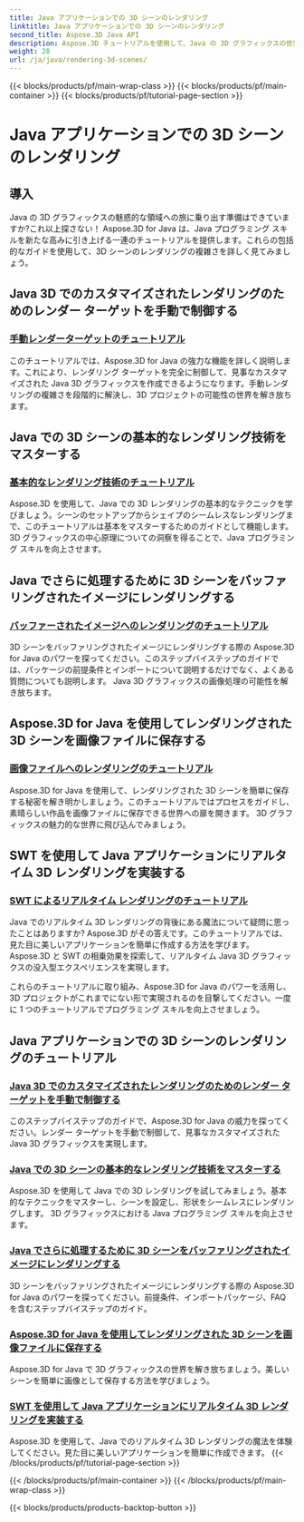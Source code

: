 ```yaml
---
title: Java アプリケーションでの 3D シーンのレンダリング
linktitle: Java アプリケーションでの 3D シーンのレンダリング
second_title: Aspose.3D Java API
description: Aspose.3D チュートリアルを使用して、Java の 3D グラフィックスの世界を解き放ちます。手動レンダリング、基本テクニック、画像処理、リアルタイム レンダリングを簡単にマスターします。
weight: 28
url: /ja/java/rendering-3d-scenes/
---
```


{{< blocks/products/pf/main-wrap-class >}}
{{< blocks/products/pf/main-container >}}
{{< blocks/products/pf/tutorial-page-section >}}

# Java アプリケーションでの 3D シーンのレンダリング

## 導入

Java の 3D グラフィックスの魅惑的な領域への旅に乗り出す準備はできていますか?これ以上探さない！ Aspose.3D for Java は、Java プログラミング スキルを新たな高みに引き上げる一連のチュートリアルを提供します。これらの包括的なガイドを使用して、3D シーンのレンダリングの複雑さを詳しく見てみましょう。

## Java 3D でのカスタマイズされたレンダリングのためのレンダー ターゲットを手動で制御する
### [手動レンダーターゲットのチュートリアル](./manual-render-targets/)

このチュートリアルでは、Aspose.3D for Java の強力な機能を詳しく説明します。これにより、レンダリング ターゲットを完全に制御して、見事なカスタマイズされた Java 3D グラフィックスを作成できるようになります。手動レンダリングの複雑さを段階的に解決し、3D プロジェクトの可能性の世界を解き放ちます。

## Java での 3D シーンの基本的なレンダリング技術をマスターする
### [基本的なレンダリング技術のチュートリアル](./basic-rendering/)

Aspose.3D を使用して、Java での 3D レンダリングの基本的なテクニックを学びましょう。シーンのセットアップからシェイプのシームレスなレンダリングまで、このチュートリアルは基本をマスターするためのガイドとして機能します。 3D グラフィックスの中心原理についての洞察を得ることで、Java プログラミング スキルを向上させます。

## Java でさらに処理するために 3D シーンをバッファリングされたイメージにレンダリングする
### [バッファーされたイメージへのレンダリングのチュートリアル](./render-to-buffered-image/)

3D シーンをバッファリングされたイメージにレンダリングする際の Aspose.3D for Java のパワーを探ってください。このステップバイステップのガイドでは、パッケージの前提条件とインポートについて説明するだけでなく、よくある質問についても説明します。 Java 3D グラフィックスの画像処理の可能性を解き放ちます。

## Aspose.3D for Java を使用してレンダリングされた 3D シーンを画像ファイルに保存する
### [画像ファイルへのレンダリングのチュートリアル](./render-to-file/)

Aspose.3D for Java を使用して、レンダリングされた 3D シーンを簡単に保存する秘密を解き明かしましょう。このチュートリアルではプロセスをガイドし、素晴らしい作品を画像ファイルに保存できる世界への扉を開きます。 3D グラフィックスの魅力的な世界に飛び込んでみましょう。

## SWT を使用して Java アプリケーションにリアルタイム 3D レンダリングを実装する
### [SWT によるリアルタイム レンダリングのチュートリアル](./real-time-rendering-swt/)

Java でのリアルタイム 3D レンダリングの背後にある魔法について疑問に思ったことはありますか? Aspose.3D がその答えです。このチュートリアルでは、見た目に美しいアプリケーションを簡単に作成する方法を学びます。 Aspose.3D と SWT の相乗効果を探索して、リアルタイム Java 3D グラフィックスの没入型エクスペリエンスを実現します。

これらのチュートリアルに取り組み、Aspose.3D for Java のパワーを活用し、3D プロジェクトがこれまでにない形で実現されるのを目撃してください。一度に 1 つのチュートリアルでプログラミング スキルを向上させましょう。
## Java アプリケーションでの 3D シーンのレンダリングのチュートリアル
### [Java 3D でのカスタマイズされたレンダリングのためのレンダー ターゲットを手動で制御する](./manual-render-targets/)
このステップバイステップのガイドで、Aspose.3D for Java の威力を探ってください。レンダー ターゲットを手動で制御して、見事なカスタマイズされた Java 3D グラフィックスを実現します。
### [Java での 3D シーンの基本的なレンダリング技術をマスターする](./basic-rendering/)
Aspose.3D を使用して Java での 3D レンダリングを試してみましょう。基本的なテクニックをマスターし、シーンを設定し、形状をシームレスにレンダリングします。 3D グラフィックスにおける Java プログラミング スキルを向上させます。
### [Java でさらに処理するために 3D シーンをバッファリングされたイメージにレンダリングする](./render-to-buffered-image/)
3D シーンをバッファリングされたイメージにレンダリングする際の Aspose.3D for Java のパワーを探ってください。前提条件、インポートパッケージ、FAQ を含むステップバイステップのガイド。
### [Aspose.3D for Java を使用してレンダリングされた 3D シーンを画像ファイルに保存する](./render-to-file/)
Aspose.3D for Java で 3D グラフィックスの世界を解き放ちましょう。美しいシーンを簡単に画像として保存する方法を学びましょう。
### [SWT を使用して Java アプリケーションにリアルタイム 3D レンダリングを実装する](./real-time-rendering-swt/)
Aspose.3D を使用して、Java でのリアルタイム 3D レンダリングの魔法を体験してください。見た目に美しいアプリケーションを簡単に作成できます。
{{< /blocks/products/pf/tutorial-page-section >}}

{{< /blocks/products/pf/main-container >}}
{{< /blocks/products/pf/main-wrap-class >}}

{{< blocks/products/products-backtop-button >}}
